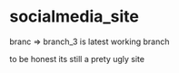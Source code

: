 # socialmedia_site

branc => branch_3 is latest working branch 

to be honest its still a prety ugly site 
